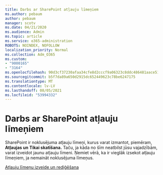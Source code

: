 ```yaml
---
title: Darbs ar SharePoint atļauju līmeņiem
ms.author: pebaum
author: pebaum
manager: scotv
ms.date: 04/21/2020
ms.audience: Admin
ms.topic: article
ms.service: o365-administration
ROBOTS: NOINDEX, NOFOLLOW
localization_priority: Normal
ms.collection: Adm_O365
ms.custom:
- "9000165"
- "3164"
ms.openlocfilehash: 90d3cf37230afaa34cfe8d2cccf9a06323c8ddc486481aace514086cd4fa19ab
ms.sourcegitcommit: b5f7da89a650d2915dc652449623c78be6247175
ms.translationtype: MT
ms.contentlocale: lv-LV
ms.lasthandoff: 08/05/2021
ms.locfileid: "53994332"
---
```

# <a name="working-with-sharepoint-permission-levels"></a>Darbs ar SharePoint atļauju līmeņiem

SharePoint ir noklusējuma atļauju līmeņi, kurus varat izmantot, piemēram, **Atļaujas un** **Tikai skatīšana.** Taču, ja kāda no šīm neatbilst jūsu vajadzībām, varat izveidot jaunu atļauju līmeni. Ņemiet vērā, ka ir vieglāk izsekot atļauju līmeņiem, ja nemaināt noklusējuma līmeņus.

[Atļauju līmeņu izveide un rediģēšana](https://docs.microsoft.com/sharepoint/how-to-create-and-edit-permission-levels)